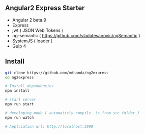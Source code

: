 ## Angular2 Express Starter

- Angular 2 beta.9
- Express
- jwt ( JSON Web Tokens )
- ng-semantic ( https://github.com/vladotesanovic/ngSemantic )
- SystemJS ( loader )
- Gulp 4

## Install
```bash
git clone https://github.com/mdhanda/ng2express
cd ng2express

# Install dependencies
npm install

# start server
npm run start

# developing mode ( automaticly compile .ts from src folder )
npm run watch 

# Applciation url: http://localhost:3000
```